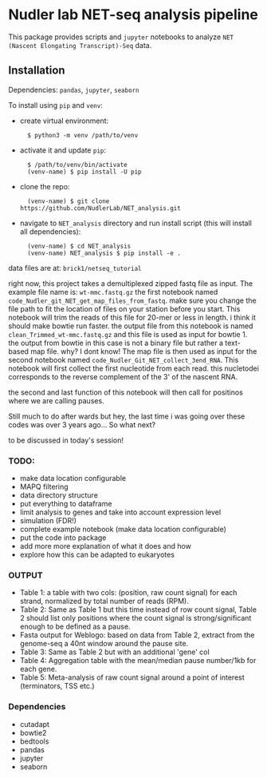 # Nudler lab NET-seq analysis pipeline

This package provides scripts and `jupyter` notebooks to analyze `NET (Nascent
Elongating Transcript)-Seq` data.

## Installation

Dependencies: `pandas`, `jupyter`, `seaborn`

To install using `pip` and `venv`:

- create virtual environment:

        $ python3 -m venv /path/to/venv

- activate it and update `pip`:

        $ /path/to/venv/bin/activate
        (venv-name) $ pip install -U pip

- clone the repo:

        (venv-name) $ git clone https://github.com/NudlerLab/NET_analysis.git

- navigate to `NET_analysis` directory and run install script (this will install
    all dependencies):
    
        (venv-name) $ cd NET_analysis
        (venv-name) NET_analysis $ pip install -e .


data files are at: `brick1/netseq_tutorial`

right now, this project takes a demultiplexed zipped fastq file as input.
The example file name is: `wt-mmc.fastq.gz`
the first notebook named `code_Nudler_git_NET_get_map_files_from_fastq`. 
make sure you change the file path to fit the location of files on your station before you start. This notebook  will trim the reads of this file for 20-mer or less in length. 
i think it should make bowtie run faster.
the output file from this notebook is named `clean_Trimmed_wt-mmc.fastq.gz` and this file is used as input for bowtie 1. 
the output from bowtie in this case is not a binary file but rather a text-based map file. why? I dont know!
The map file is then used as input for the second notebook named `code_Nudler_Git_NET_collect_3end_RNA`.
This notebook will first collect the first nucleotide from each read. this nucletodei corresponds to the reverse complement of the 3' of the nascent RNA.

the second and last function of this notebook will then call for positinos where we are calling pauses.


Still much to do after wards but hey, the last time i was going over these codes was over 3 years ago...
So what next?

to be discussed in today's session!
 

### TODO:

- make data location configurable
- MAPQ filtering
- data directory structure
- put everything to dataframe
- limit analysis to genes and take into account expression level
- simulation (FDR!)
- complete example notebook (make data location configurable)
- put the code into package
- add more more explanation of what it does and how
- explore how this can be adapted to eukaryotes

### OUTPUT

- Table 1: a table with two cols: (position, raw count signal) for each strand, normalized by total number of reads (RPM).
- Table 2:  Same as Table 1 but this time instead of row count signal, Table 2 should list only positions where the count signal is strong/significant enough to be defined as a pause.
- Fasta output for Weblogo: based on data from Table 2, extract from the genome-seq a 40nt window around the pause site.
- Table 3:  Same as Table 2 but with an additional 'gene' col
- Table 4:  Aggregation table with the mean/median pause number/1kb for each gene.
- Table 5: Meta-analysis of raw count signal around a point of interest (terminators, TSS etc.)

### Dependencies

- cutadapt
- bowtie2
- bedtools
- pandas
- jupyter
- seaborn
